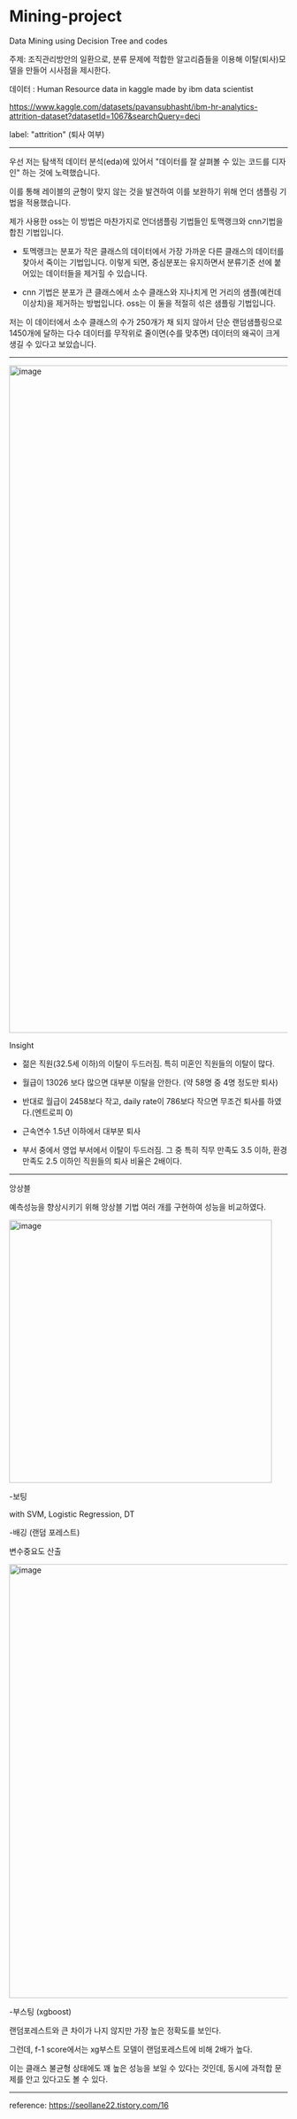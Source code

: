 # Mining-project

Data Mining using Decision Tree and codes 

주제: 조직관리방안의 일환으로, 분류 문제에 적합한 알고리즘들을 이용해 이탈(퇴사)모델을 만들어 시사점을 제시한다.

데이터 : Human Resource data in kaggle made by ibm data scientist

https://www.kaggle.com/datasets/pavansubhasht/ibm-hr-analytics-attrition-dataset?datasetId=1067&searchQuery=deci

label: "attrition" (퇴사 여부)

__________

우선 저는 탐색적 데이터 분석(eda)에 있어서 "데이터를 잘 살펴볼 수 있는 코드를 디자인" 하는 것에 노력했습니다.

이를 통해 레이블의 균형이 맞지 않는 것을 발견하여 이를 보완하기 위해 언더 샘플링 기법을 적용했습니다.

제가 사용한 oss는 이 방법은 마찬가지로 언더샘플링 기법들인 토맥랭크와 cnn기법을 합친 기법입니다.

- 토멕랭크는 분포가 작은 클래스의 데이터에서 가장 가까운 다른 클래스의 데이터를 찾아서 죽이는 기법입니다. 이렇게 되면, 중심분포는 유지하면서 분류기준 선에 붙어있는 데이터들을 제거힐 수 있습니다.

- cnn 기법은 분포가 큰 클래스에서 소수 클래스와 지나치게 먼 거리의 샘플(예컨데 이상치)을 제거하는 방법입니다. oss는 이 둘을 적절히 섞은 샘플링 기법입니다. 

저는 이 데이터에서 소수 클래스의 수가 250개가 채 되지 않아서 단순 랜덤샘플링으로 1450개에 달하는 다수 데이터를 무작위로 줄이면(수를 맞추면) 데이터의 왜곡이 크게 생길 수 있다고 보았습니다.

__________

<img width="1206" alt="image" src="https://user-images.githubusercontent.com/121419113/217737145-f4bd5574-f405-4860-8de0-9a6ca01b37c5.png">

Insight

- 젊은 직원(32.5세 이하)의 이탈이 두드러짐. 특히 미혼인 직원들의 이탈이 많다.

- 월급이 13026 보다 많으면 대부분 이탈을 안한다. (약 58명 중 4명 정도만 퇴사)

- 반대로 월급이 2458보다 작고, daily rate이 786보다 작으면 무조건 퇴사를 하였다.(엔트로피 0)

- 근속연수 1.5년 이하에서 대부분 퇴사

- 부서 중에서 영업 부서에서 이탈이 두드러짐. 그 중 특히 직무 만족도 3.5 이하, 환경 만족도 2.5 이하인 직원들의 퇴사 비율은 2배이다.

__________

앙상블

예측성능을 향상시키기 위해 앙상블 기법 여러 개를 구현하여 성능을 비교하였다.

<img width="475" alt="image" src="https://user-images.githubusercontent.com/121419113/218019232-b873014d-86b7-42ae-b49a-91c3b841060c.png">




-보팅

with SVM, Logistic Regression, DT



-배깅 (랜덤 포레스트)

변수중요도 산출

<img width="784" alt="image" src="https://user-images.githubusercontent.com/121419113/218018621-aebbfd97-bce3-4d78-ae4b-dfe97db390f6.png">




-부스팅 (xgboost)

랜덤포레스트와 큰 차이가 나지 않지만 가장 높은 정확도를 보인다.

그런데, f-1 score에서는 xg부스트 모델이 랜덤포레스트에 비해 2배가 높다.

이는 클래스 불균형 상태에도 꽤 높은 성능을 보일 수 있다는 것인데, 동시에 과적합 문제를 안고 있다고도 볼 수 있다.

__________

reference: https://seollane22.tistory.com/16
